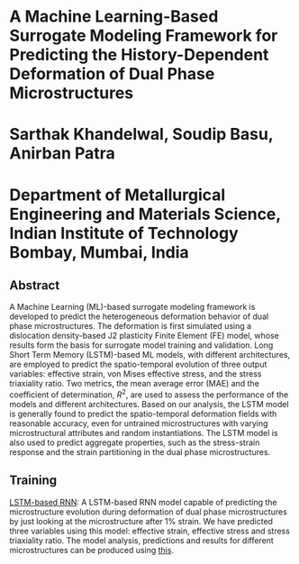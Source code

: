 # A Machine Learning-Based Surrogate Modeling Framework for Predicting the History-Dependent Deformation of Dual Phase Microstructures
# Sarthak Khandelwal, Soudip Basu, Anirban Patra
# Department of Metallurgical Engineering and Materials Science, Indian Institute of Technology Bombay, Mumbai, India

## Abstract
A Machine Learning (ML)-based surrogate modeling framework is developed to predict the heterogeneous deformation behavior of dual phase microstructures. The deformation is first simulated using a dislocation density-based J2 plasticity Finite Element (FE) model, whose results form the basis for surrogate model training and validation. Long Short Term Memory (LSTM)-based ML models, with different architectures, are employed to predict the spatio-temporal evolution of three output variables: effective strain, von Mises effective stress, and the stress triaxiality ratio. Two metrics, the mean average error (MAE) and the coefficient of determination, $R^2$, are used to assess the performance of the models and different architectures. Based on our analysis, the LSTM model is generally found to predict the spatio-temporal deformation fields with reasonable accuracy, even for untrained microstructures with varying microstructural attributes and random instantiations. The LSTM model is also used to predict aggregate properties, such as the stress-strain response and the strain partitioning in the dual phase microstructures.

## Training
[LSTM-based RNN](https://github.com/TheFlash98/model_training/blob/master/window-lstm.ipynb): A LSTM-based RNN model capable of predicting the microstructure evolution during deformation of dual phase microstructures by just looking at the microstructure after 1% strain. We have predicted three variables using this model: effective strain, effective stress and stress triaxiality ratio. The model analysis, predictions and results for different microstructures can be produced using [this](https://github.com/TheFlash98/model_training/blob/master/window-lstm-plot-analysis.ipynb).
